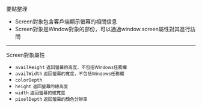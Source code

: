 要點整理
- Screen對象包含客戶端顯示螢幕的相關信息
- Screen對象是Window對象的部份，可以通過window.screen屬性對其進行訪問

---

Screen對象屬性
- `availHeight` <small>返回螢幕的高度，不包括Windows任務欄</small>
- `availWidth` <small>返回螢幕的寬度，不包括Windows任務欄</small>
- `colorDepth`
- `height` <small>返回螢幕的總高度</small>
- `width` <small>返回螢幕的總寬度</small>
- `pixelDepth` <small>返回螢幕的顏色分辦率</small>